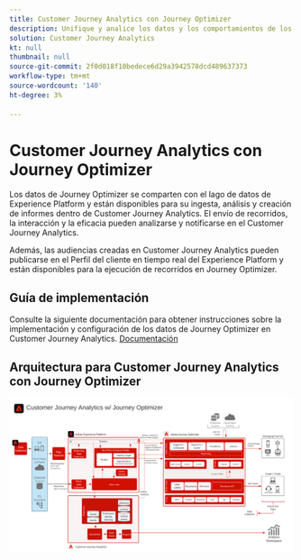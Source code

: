 ```yaml
---
title: Customer Journey Analytics con Journey Optimizer
description: Unifique y analice los datos y los comportamientos de los clientes desde el recorrido de los clientes en el Customer Journey Analytics, incluidos los datos de entrega e interacción de Journey Optimizer.
solution: Customer Journey Analytics
kt: null
thumbnail: null
source-git-commit: 2f0d018f10bedece6d29a3942578dcd489637373
workflow-type: tm+mt
source-wordcount: '140'
ht-degree: 3%

---
```


# Customer Journey Analytics con Journey Optimizer

Los datos de Journey Optimizer se comparten con el lago de datos de Experience Platform y están disponibles para su ingesta, análisis y creación de informes dentro de Customer Journey Analytics. El envío de recorridos, la interacción y la eficacia pueden analizarse y notificarse en el Customer Journey Analytics.

Además, las audiencias creadas en Customer Journey Analytics pueden publicarse en el Perfil del cliente en tiempo real del Experience Platform y están disponibles para la ejecución de recorridos en Journey Optimizer.

## Guía de implementación

Consulte la siguiente documentación para obtener instrucciones sobre la implementación y configuración de los datos de Journey Optimizer en Customer Journey Analytics. [Documentación](https://experienceleague.adobe.com/docs/journey-optimizer/using/reporting/reports/sharing-overview.html)

## Arquitectura para Customer Journey Analytics con Journey Optimizer

![Diagrama de arquitectura](assets/CJA_AJO.svg)
